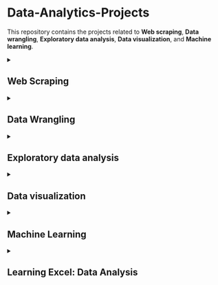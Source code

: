 # Data-Analytics-Projects


This repository contains the projects related to **Web scraping**, **Data wrangling**, **Exploratory data analysis**, **Data visualization**, and **Machine learning**. 



<details id=1>
<summary><h2>  Web Scraping </h2></summary>

Scraping Dynamic Websites
  
1. Scraping Financial Times[Codes](https://github.com/pe1l1nl1/Data-Analytics-Projects/tree/main/Web%20Scraping)
1. Documentation as[Screenshots](https://github.com/pe1l1nl1/Data-Analytics-Projects/wiki)



</details>


<details id=2>
<summary><h2>  Data Wrangling </h2></summary>


  
1. My Github recent[posts](https://github.com/pe1l1nl1/pe1l1nl1/tree/main/_posts)

</details>



<details id=3>
<summary><h2>  Exploratory data analysis </h2></summary>
1. My Github recent[posts](https://github.com/pe1l1nl1/pe1l1nl1/tree/main/_posts)

</details>


<details id=4>
<summary><h2>  Data visualization</h2></summary>
1. My Github recent[posts](https://github.com/pe1l1nl1/pe1l1nl1/tree/main/_posts)

</details>



<details id=5>
<summary><h2>  Machine Learning </h2></summary>
1. My Github recent[posts](https://github.com/pe1l1nl1/pe1l1nl1/tree/main/_posts)
  

</details>


  <details id=6>
<summary><h2>  Learning Excel: Data Analysis </h2></summary>
  
  1. Chapter 1[posts](https://github.com/pe1l1nl1/Data-Analytics-Projects/tree/main/Learning%20Excel%20Data%20Analysis/Chapter01)
  2. Chapter 2 
</details>
